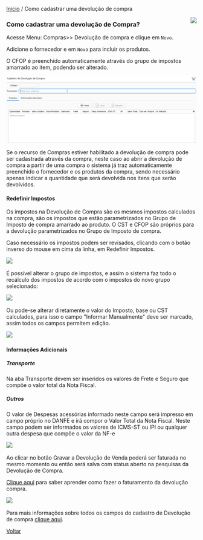 [Início](index.md) / Como cadastrar uma devolução de compra

<a href="http://docs.continentenuvem.com.br/dicas.html#dicas"><img align="right" src="http://docs.continentenuvem.com.br/images/dicas.png"></a>



### Como cadastrar uma devolução de Compra?

Acesse Menu: Compras>> Devolução de compra e clique em `Novo`.

Adicione o fornecedor e em `Novo` para incluir os produtos.

O CFOP é preenchido automaticamente através do grupo de impostos amarrado ao item, podendo ser alterado.

![](images/como_fazer_cadastrar__devolucao_compra.gif)

Se o recurso de Compras estiver habilitado a devolução de compra pode ser cadastrada através da compra, neste caso ao abrir a devolução de compra a partir de uma compra o sistema já traz automaticamente preenchido o fornecedor e os produtos da compra, sendo necessário apenas indicar a quantidade que será devolvida nos itens que serão devolvidos.

#### Redefinir Impostos

Os impostos na Devolução de Compra são os mesmos impostos calculados na compra, são os impostos que estão parametrizados no Grupo de Imposto de compra amarrado ao produto.  O CST e CFOP são próprios para a devolução parametrizados no Grupo de Imposto de compra.

Caso necessário os impostos podem ser revisados, clicando com o botão inverso do mouse em cima da linha, em Redefinir Impostos.

![](C:/Users/carin/Documents/GITHUB/continente-parent/docs/images/compras_devolucao_compra_redefinir_impostos.jpg)

É possível alterar o grupo de impostos, e assim o sistema faz todo o recálculo dos impostos de acordo com o impostos do novo grupo selecionado:

![](C:/Users/carin/Documents/GITHUB/continente-parent/docs/images/compras_devolucao_compra_redefinir_impostos3.jpg)

Ou pode-se alterar diretamente o valor do Imposto, base ou CST calculados, para isso o campo "Informar Manualmente" deve ser marcado, assim todos os campos permitem edição.

![](C:/Users/carin/Documents/GITHUB/continente-parent/docs/images/compras_devolucao_compra_redefinir_impostos4.jpg)



#### Informações Adicionais

##### Transporte

Na aba Transporte devem ser inseridos os valores de Frete e Seguro que compõe o valor total da Nota Fiscal. 

##### Outros

O valor de  Despesas acessórias informado neste campo será impresso em campo próprio no DANFE e irá compor o Valor Total da Nota Fiscal. Neste campo podem ser informados os valores de ICMS-ST ou IPI ou qualquer outra despesa que compõe o valor da NF-e 

![](C:/Users/carin/Documents/GITHUB/continente-parent/docs/images/compras_devolucao_compra_informacoes_adicionais.jpg)

Ao clicar no botão Gravar a Devolução de Venda poderá ser faturada no mesmo momento ou então será salva com status aberto na pesquisas da Devolução de Compra.

[Clique aqui](como_fazer_faturar_devolucao_compra.md) para saber aprender como fazer o faturamento da devolução compra.



![](C:/Users/carin/Documents/GITHUB/continente-parent/docs/images/compras_devolucao_compra_faturar.jpg)



Para mais informações sobre todos os campos do cadastro de Devolução de compra [clique aqui](compras_devolucao_compra.md).

[Voltar](index.md)

